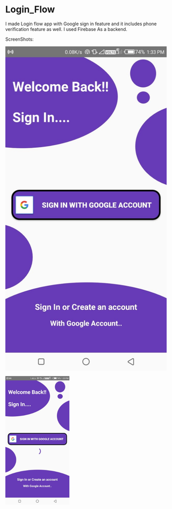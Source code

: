# Login_Flow
I made Login flow app with Google sign in feature and it includes phone verification feature as well.
I used Firebase As a backend.

ScreenShots:

![](https://github.com/KingSujeet/Login_Flow/blob/master/WhatsApp%20Image%202020-07-14%20at%201.38.25%20PM.jpeg)

<img src="https://github.com/KingSujeet/Login_Flow/blob/master/WhatsApp%20Image%202020-07-14%20at%201.38.25%20PM%20(1).jpeg" width="200">
